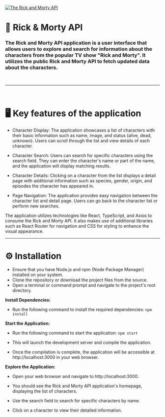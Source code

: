 [![The Rick and Morty API](https://repository-images.githubusercontent.com/120371205/b6740400-92d4-11ea-8a13-d5f6e0558e9b)](https://rickandmortyapi.com)

# 📝  Rick & Morty API

### The Rick and Morty API application is a user interface that allows users to explore and search for information about the characters from the popular TV show "Rick and Morty". It utilizes the public Rick and Morty API to fetch updated data about the characters.  
<br>

---

<br>

# 🖥 Key features of the application  
- Character Display: The application showcases a list of characters with their basic information such as name, image, and status (alive, dead, unknown). Users can scroll through the list and view details of each character.

- Character Search: Users can search for specific characters using the search field. They can enter the character's name or part of the name, and the application will display matching results.

- Character Details: Clicking on a character from the list displays a detail page with additional information such as species, gender, origin, and episodes the character has appeared in.

- Page Navigation: The application provides easy navigation between the character list and detail page. Users can go back to the character list or perform new searches.

 The application utilizes technologies like React, TypeScript, and Axios to consume the Rick and Morty API. It also makes use of additional libraries such as React Router for navigation and CSS for styling to enhance the visual appearance.

--- 

# ⚙ Installation  
- Ensure that you have Node.js and npm (Node Package Manager) installed on your system.
- Clone the repository or download the project files from the source.
- Open a terminal or command prompt and navigate to the project's root directory.

**Install Dependencies:** 
  - Run the following command to install the required dependencies:
  `npm install`  

**Start the Application:**
  - Run the following command to start the application: `npm start`

- This will launch the development server and compile the application.  
- Once the compilation is complete, the application will be accessible at http://localhost:3000 in your web browser.

**Explore the Application:**

- Open your web browser and navigate to http://localhost:3000.

- You should see the Rick and Morty API application's homepage, displaying the list of characters.

- Use the search field to search for specific characters by name.

- Click on a character to view their detailed information.